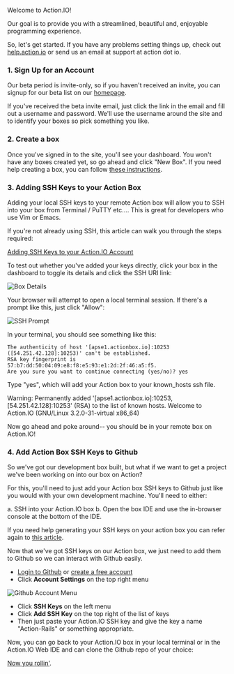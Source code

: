 Welcome to Action.IO!

Our goal is to provide you with a streamlined, beautiful and, enjoyable programming experience.

So, let's get started. If you have any problems setting things up, check out [help.action.io](http://help.action.io) or send us an email at support at action dot io.

### 1. Sign Up for an Account

Our beta period is invite-only, so if you haven't received an invite, you can signup for our beta list on our [homepage](https://action.io).

If you've received the beta invite email, just click the link in the email and fill out a username and password.  We'll use the username around the site and to identify your boxes so pick something you like.

### 2. Create a box

Once you've signed in to the site, you'll see your dashboard. You won't have any boxes created yet, so go ahead and click "New Box". If you need help creating a box, you can follow [these instructions](http://help.action.io/customer/portal/articles/802603-create-a-box).

### 3. Adding SSH Keys to your Action Box

Adding your local SSH keys to your remote Action box will allow you to SSH into your box from Terminal / PuTTY etc…. This is great for developers who use Vim or Emacs.

If you're not already using SSH, this article can walk you through the steps required:

[Adding SSH Keys to your Action.IO Account](http://help.action.io/customer/portal/articles/802633-add-ssh-keys-to-your-action-io-account)

To test out whether you've added your keys directly, click your box in the dashboard to toggle its details and click the SSH URI link:

![Box Details](https://raw.github.com/action-io/action-assets/master/support/screenshots/box-details.png)

Your browser will attempt to open a local terminal session. If there's a prompt like this, just click "Allow":

![SSH Prompt](https://raw.github.com/action-io/action-assets/master/support/screenshots/ssh-confirm-prompt.png)

In your terminal, you should see something like this:

	The authenticity of host '[apse1.actionbox.io]:10253 	([54.251.42.128]:10253)' can't be established.
	RSA key fingerprint is 57:b7:dd:50:04:09:e8:f8:e5:93:e1:2d:2f:46:a5:f5.
	Are you sure you want to continue connecting (yes/no)? yes

Type "yes", which will add your Action box to your known_hosts ssh file.

Warning: Permanently added '[apse1.actionbox.io]:10253,	[54.251.42.128]:10253' (RSA) to the list of known hosts.
	Welcome to Action.IO (GNU/Linux 3.2.0-31-virtual x86_64)

Now go ahead and poke around-- you should be in your remote box on Action.IO!

### 4. Add Action Box SSH Keys to Github

So we've got our development box built, but what if we want to get a project we've been working on into our box on Action?

For this, you'll need to just add your Action box SSH keys to Github just like you would with your own development machine. You'll need to either:

a. SSH into your Action.IO box
b. Open the box IDE and use the in-browser console at the bottom of the IDE.

If you need help generating your SSH keys on your action box you can refer again to [this article](http://help.action.io/customer/portal/articles/802633-add-ssh-keys-to-your-action-io-account).

Now that we've got SSH keys on our Action box, we just need to add them to Github so we can interact with Github easily.

* [Login to Github](https://github.com/login) or [create a free account](https://github.com/signup/free)
* Click **Account Settings** on the top right menu

![Github Account Menu](https://raw.github.com/action-io/action-assets/master/support/screenshots/github-account-menu.png)

* Click **SSH Keys** on the left menu
* Click **Add SSH Key** on the top right of the list of keys
* Then just paste your Action.IO SSH key and give the key a name "Action-Rails" or something appropriate.

Now, you can go back to your Action.IO box in your local terminal or in the Action.IO Web IDE and can clone the Github repo of your choice:

[Now you rollin'](http://www.youtube.com/watch?v=CtwJvgPJ9xw&t=0m14s).
